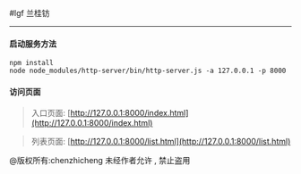 #lgf
兰桂钫
***
#### 启动服务方法
    npm install
    node node_modules/http-server/bin/http-server.js -a 127.0.0.1 -p 8000
#### 访问页面
>入口页面: [http://127.0.0.1:8000/index.html](http://127.0.0.1:8000/index.html)

>列表页面: [http://127.0.0.1:8000/list.html](http://127.0.0.1:8000/list.html)


@版权所有:chenzhicheng 
未经作者允许 , 禁止盗用
